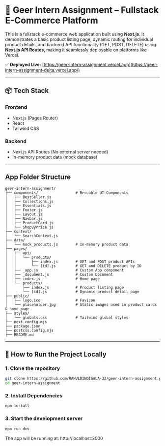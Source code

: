 # 🛒 Geer Intern Assignment – Fullstack E-Commerce Platform

This is a fullstack e-commerce web application built using **Next.js**. It demonstrates a basic product listing page, dynamic routing for individual product details, and backend API functionality (GET, POST, DELETE) using **Next.js API Routes**, making it seamlessly deployable on platforms like Vercel.

✅ **Deployed Live:** [https://geer-intern-assignment.vercel.app](https://geer-intern-assignment-delta.vercel.app/)

---

## 📦 Tech Stack

### Frontend
- Next.js (Pages Router)
- React
- Tailwind CSS

### Backend
- Next.js API Routes (No external server needed)
- In-memory product data (mock database)

---
## App Folder Structure
```
geer-intern-assignment/
├── components/                 # Resuable UI Components
│   ├── BestSeller.js
│   ├── Collections.js
│   ├── Essentials.js
│   ├── Footer.js
│   ├── Layout.js
│   ├── Navbar.js
│   ├── ProductCard.js
│   └── ShopByPrice.js
├── context/
│   └── SearchContext.js
├── data/
│   └── mock_products.js        # In-memory product data
├── pages/
│   ├── api/
│   │   └── products/
│   │       ├── index.js        # GET and POST product APIs
│   │       └── [id].js         # GET and DELETE product by ID
│   ├── _app.js                 # Custom App component
│   ├── _document.js            # Custom Document
│   ├── index.js                # Home page
│   └── products/
│       ├── index.js            # Product listing page
│       └── [id].js             # Dynamic product detail page
├── public/
│   ├── logo.ico                # Favicon
│   └── placeholder.jpg         # Static images used in product cards & home page
├── styles/
│   └── globals.css             # Tailwind global styles
├── next.config.mjs
├── package.json
├── postcss.config.mjs
├── README.md
```
---

## 🚀 How to Run the Project Locally

### 1. Clone the repository

```bash
git clone https://github.com/RAHULDINDIGALA-32/geer-intern-assignment.git
cd geer-intern-assignment
```

### 2. Install Dependencies

```bash
npm install
```

### 3. Start the development server

```bash
npm run dev
```

The app will be running at: http://localhost:3000



